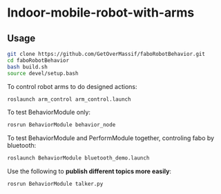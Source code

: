 # Indoor-mobile-robot-with-arms

## Usage
```bash
git clone https://github.com/GetOverMassif/faboRobotBehavior.git
cd faboRobotBehavior
bash build.sh
source devel/setup.bash
```

To control robot arms to do designed actions:
```bash
roslaunch arm_control arm_control.launch
```

To test BehaviorModule only:
```bash
rosrun BehaviorModule behavior_node
```

To test BehaviorModule and PerformModule together, controling fabo by bluetooth:
```bash
roslaunch BehaviorModule bluetooth_demo.launch
```

Use the following to **publish different topics more easily**:
```bash
rosrun BehaviorModule talker.py
```
